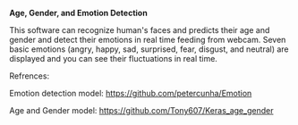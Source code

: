**Age, Gender, and Emotion Detection**

This software can recognize human's faces and predicts their age and gender and detect their emotions in real time feeding from webcam. 
Seven basic emotions (angry, happy, sad, surprised, fear, disgust, and neutral) are displayed and you can see their fluctuations in real time.
 

Refrences:

Emotion detection model:
https://github.com/petercunha/Emotion

Age and Gender model:
https://github.com/Tony607/Keras_age_gender

